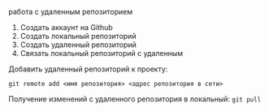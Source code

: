 работа с удаленным репозиторием

1. Создать аккаунт на Github
2. Создать локальный репозиторий
3. Создать удаленный репозиторий
4. Связать локальный репозиторий с удаленным


Добавить удаленный репозиторий к проекту:
```
git remote add <имя репозитория> <адрес репозитория в сети>
```

Получение изменений с удаленного репозитория в локальный: `git pull`
